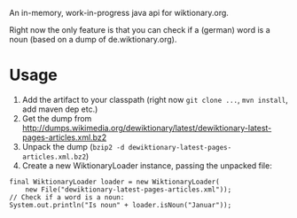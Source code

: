 An in-memory, work-in-progress java api for wiktionary.org.

Right now the only feature is that you can check if a (german) word is a noun (based on a dump of de.wiktionary.org).

# Usage
1. Add the artifact to your classpath (right now `git clone ...`, `mvn install`, add maven dep etc.)
2. Get the dump from http://dumps.wikimedia.org/dewiktionary/latest/dewiktionary-latest-pages-articles.xml.bz2
3. Unpack the dump (`bzip2 -d dewiktionary-latest-pages-articles.xml.bz2`)
4. Create a new WiktionaryLoader instance, passing the unpacked file:

<pre><code>final WiktionaryLoader loader = new WiktionaryLoader(
    new File("dewiktionary-latest-pages-articles.xml"));
// Check if a word is a noun:
System.out.println("Is noun" + loader.isNoun("Januar"));
</code></pre>